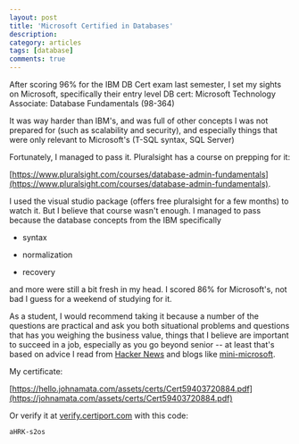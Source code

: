 ```yaml
---
layout: post
title: 'Microsoft Certified in Databases'
description:
category: articles
tags: [database]
comments: true
---
```


After scoring 96% for the IBM DB Cert exam last semester, I set my sights on Microsoft, specifically their entry level DB cert: Microsoft Technology Associate: Database Fundamentals (98-364)

<!-- more -->

It was way harder than IBM's, and was full of other concepts I was not prepared for (such as scalability and security), and especially things that were only relevant to Microsoft's (T-SQL syntax, SQL Server)

Fortunately, I managed to pass it. Pluralsight has a course on prepping for it:

[https://www.pluralsight.com/courses/database-admin-fundamentals](https://www.pluralsight.com/courses/database-admin-fundamentals).

I used the visual studio package (offers free pluralsight for a few months) to watch it. But I believe that course wasn't enough. I managed to pass because the database concepts from the IBM specifically

- syntax

- normalization

- recovery

and more were still a bit fresh in my head. I scored 86% for Microsoft's, not bad I guess for a weekend of studying for it.

As a student, I would recommend taking it because a number of the questions are practical and ask you both situational problems and questions that has you weighing the business value, things that I believe are important to succeed in a job, especially as you go beyond senior -- at least that's based on advice I read from [Hacker News](https://news.ycombinator.com/) and blogs like [mini-microsoft](https://en.wikipedia.org/wiki/Mini-Microsoft).

My certificate:

[https://hello.johnamata.com/assets/certs/Cert59403720884.pdf](https://johnamata.com/assets/certs/Cert59403720884.pdf)

Or verify it at [verify.certiport.com](https://portal.certiport.com/Portal/Pages/CredentialVerification.aspx) with this code:

`aHRK-s2os`
